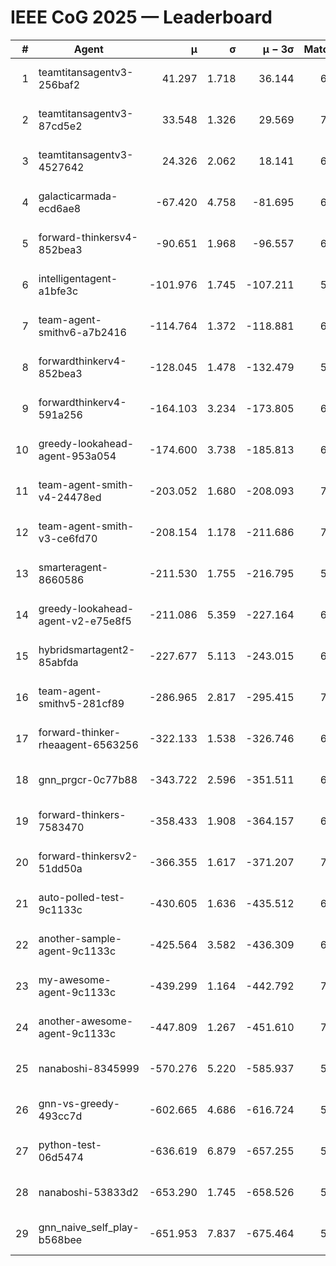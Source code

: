 # IEEE CoG 2025 — Leaderboard

| # | Agent | μ | σ | μ − 3σ | Matches | Updated |
|---:|---|---:|---:|---:|---:|---|
| 1 | teamtitansagentv3-256baf2 | 41.297 | 1.718 | 36.144 | 6866 | 2025-08-19 16:40 |
| 2 | teamtitansagentv3-87cd5e2 | 33.548 | 1.326 | 29.569 | 7012 | 2025-08-19 16:40 |
| 3 | teamtitansagentv3-4527642 | 24.326 | 2.062 | 18.141 | 6594 | 2025-08-19 16:40 |
| 4 | galacticarmada-ecd6ae8 | -67.420 | 4.758 | -81.695 | 6880 | 2025-08-19 16:40 |
| 5 | forward-thinkersv4-852bea3 | -90.651 | 1.968 | -96.557 | 6016 | 2025-08-19 16:40 |
| 6 | intelligentagent-a1bfe3c | -101.976 | 1.745 | -107.211 | 5621 | 2025-08-19 16:40 |
| 7 | team-agent-smithv6-a7b2416 | -114.764 | 1.372 | -118.881 | 6600 | 2025-08-19 16:40 |
| 8 | forwardthinkerv4-852bea3 | -128.045 | 1.478 | -132.479 | 5324 | 2025-08-19 16:40 |
| 9 | forwardthinkerv4-591a256 | -164.103 | 3.234 | -173.805 | 6144 | 2025-08-19 16:40 |
| 10 | greedy-lookahead-agent-953a054 | -174.600 | 3.738 | -185.813 | 6614 | 2025-08-19 16:40 |
| 11 | team-agent-smith-v4-24478ed | -203.052 | 1.680 | -208.093 | 7042 | 2025-08-19 16:40 |
| 12 | team-agent-smith-v3-ce6fd70 | -208.154 | 1.178 | -211.686 | 7342 | 2025-08-19 16:40 |
| 13 | smarteragent-8660586 | -211.530 | 1.755 | -216.795 | 5775 | 2025-08-19 16:40 |
| 14 | greedy-lookahead-agent-v2-e75e8f5 | -211.086 | 5.359 | -227.164 | 6854 | 2025-08-19 16:40 |
| 15 | hybridsmartagent2-85abfda | -227.677 | 5.113 | -243.015 | 6360 | 2025-08-19 16:40 |
| 16 | team-agent-smithv5-281cf89 | -286.965 | 2.817 | -295.415 | 7160 | 2025-08-19 16:40 |
| 17 | forward-thinker-rheaagent-6563256 | -322.133 | 1.538 | -326.746 | 6382 | 2025-08-19 16:40 |
| 18 | gnn_prgcr-0c77b88 | -343.722 | 2.596 | -351.511 | 6390 | 2025-08-19 16:40 |
| 19 | forward-thinkers-7583470 | -358.433 | 1.908 | -364.157 | 6180 | 2025-08-19 16:40 |
| 20 | forward-thinkersv2-51dd50a | -366.355 | 1.617 | -371.207 | 7022 | 2025-08-19 16:40 |
| 21 | auto-polled-test-9c1133c | -430.605 | 1.636 | -435.512 | 6320 | 2025-08-19 16:40 |
| 22 | another-sample-agent-9c1133c | -425.564 | 3.582 | -436.309 | 6560 | 2025-08-19 16:40 |
| 23 | my-awesome-agent-9c1133c | -439.299 | 1.164 | -442.792 | 7180 | 2025-08-19 16:40 |
| 24 | another-awesome-agent-9c1133c | -447.809 | 1.267 | -451.610 | 7340 | 2025-08-19 16:40 |
| 25 | nanaboshi-8345999 | -570.276 | 5.220 | -585.937 | 5920 | 2025-08-19 16:40 |
| 26 | gnn-vs-greedy-493cc7d | -602.665 | 4.686 | -616.724 | 5580 | 2025-08-19 16:40 |
| 27 | python-test-06d5474 | -636.619 | 6.879 | -657.255 | 5290 | 2025-08-19 16:40 |
| 28 | nanaboshi-53833d2 | -653.290 | 1.745 | -658.526 | 5080 | 2025-08-19 16:40 |
| 29 | gnn_naive_self_play-b568bee | -651.953 | 7.837 | -675.464 | 5580 | 2025-08-19 16:40 |
